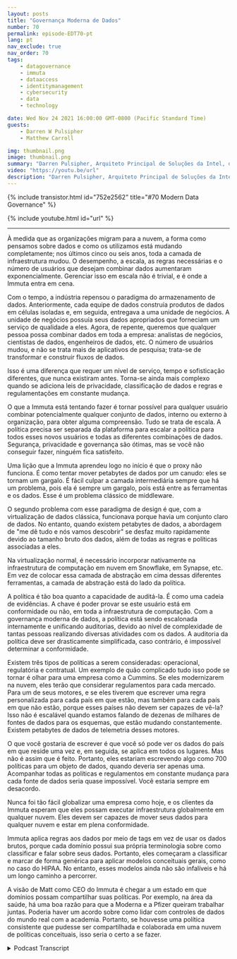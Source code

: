```yaml
---
layout: posts
title: "Governança Moderna de Dados"
number: 70
permalink: episode-EDT70-pt
lang: pt
nav_exclude: true
nav_order: 70
tags:
    - datagovernance
    - immuta
    - dataaccess
    - identitymanagement
    - cybersecurity
    - data
    - technology

date: Wed Nov 24 2021 16:00:00 GMT-0800 (Pacific Standard Time)
guests:
    - Darren W Pulsipher
    - Matthew Carroll

img: thumbnail.png
image: thumbnail.png
summary: "Darren Pulsipher, Arquiteto Principal de Soluções da Intel, discute a realidade e o futuro da governança de dados moderna com Matthew Carroll, CEO da Immuta."
video: "https://youtu.be/url"
description: "Darren Pulsipher, Arquiteto Principal de Soluções da Intel, discute a realidade e o futuro da governança de dados moderna com Matthew Carroll, CEO da Immuta."
---
```


<div>
{% include transistor.html id="752e2562" title="#70 Modern Data Governance" %}

{% include youtube.html id="url" %}
</div>

---

À medida que as organizações migram para a nuvem, a forma como pensamos sobre dados e como os utilizamos está mudando completamente; nos últimos cinco ou seis anos, toda a camada de infraestrutura mudou. O desempenho, a escala, as regras necessárias e o número de usuários que desejam combinar dados aumentaram exponencialmente. Gerenciar isso em escala não é trivial, e é onde a Immuta entra em cena.

Com o tempo, a indústria repensou o paradigma do armazenamento de dados. Anteriormente, cada equipe de dados construía produtos de dados em células isoladas e, em seguida, entregava a uma unidade de negócios. A unidade de negócios possuía seus dados apropriados que forneciam um serviço de qualidade a eles. Agora, de repente, queremos que qualquer pessoa possa combinar dados em toda a empresa: analistas de negócios, cientistas de dados, engenheiros de dados, etc. O número de usuários mudou, e não se trata mais de aplicativos de pesquisa; trata-se de transformar e construir fluxos de dados.

Isso é uma diferença que requer um nível de serviço, tempo e sofisticação diferentes, que nunca existiram antes. Torna-se ainda mais complexo quando se adiciona leis de privacidade, classificação de dados e regras e regulamentações em constante mudança.

O que a Immuta está tentando fazer é tornar possível para qualquer usuário combinar potencialmente qualquer conjunto de dados, interno ou externo à organização, para obter alguma compreensão. Tudo se trata de escala. A política precisa ser separada da plataforma para escalar a política para todos esses novos usuários e todas as diferentes combinações de dados. Segurança, privacidade e governança são ótimas, mas se você não conseguir fazer, ninguém fica satisfeito.

Uma lição que a Immuta aprendeu logo no início é que o proxy não funciona. É como tentar mover petabytes de dados por um canudo: eles se tornam um gargalo. É fácil culpar a camada intermediária sempre que há um problema, pois ela é sempre um gargalo, pois está entre as ferramentas e os dados. Esse é um problema clássico de middleware.

O segundo problema com esse paradigma de design é que, com a virtualização de dados clássica, funcionava porque havia um conjunto claro de dados. No entanto, quando existem petabytes de dados, a abordagem de "me dê tudo e nós vamos descobrir" se desfaz muito rapidamente devido ao tamanho bruto dos dados, além de todas as regras e políticas associadas a eles.

Na virtualização normal, é necessário incorporar nativamente na infraestrutura de computação em nuvem em Snowflake, em Synapse, etc. Em vez de colocar essa camada de abstração em cima dessas diferentes ferramentas, a camada de abstração está do lado da política.

A política é tão boa quanto a capacidade de auditá-la. É como uma cadeia de evidências. A chave é poder provar se este usuário está em conformidade ou não, em toda a infraestrutura de computação. Com a governança moderna de dados, a política está sendo escalonada internamente e unificando auditorias, devido ao nível de complexidade de tantas pessoas realizando diversas atividades com os dados. A auditoria da política deve ser drasticamente simplificada, caso contrário, é impossível determinar a conformidade.

Existem três tipos de políticas a serem consideradas: operacional, regulatória e contratual. Um exemplo de quão complicado tudo isso pode se tornar é olhar para uma empresa como a Cummins. Se eles modernizarem na nuvem, eles terão que considerar regulamentos para cada mercado. Para um de seus motores, e se eles tiverem que escrever uma regra personalizada para cada país em que estão, mas também para cada país em que não estão, porque esses países não devem ser capazes de vê-la? Isso não é escalável quando estamos falando de dezenas de milhares de fontes de dados para os esquemas, que estão mudando constantemente. Existem petabytes de dados de telemetria desses motores.

O que você gostaria de escrever é que você só pode ver os dados do país em que reside uma vez e, em seguida, se aplica em todos os lugares. Mas não é assim que é feito. Portanto, eles estariam escrevendo algo como 700 políticas para um objeto de dados, quando deveria ser apenas uma. Acompanhar todas as políticas e regulamentos em constante mudança para cada fonte de dados seria quase impossível. Você estaria sempre em desacordo.

Nunca foi tão fácil globalizar uma empresa como hoje, e os clientes da Immuta esperam que eles possam executar infraestrutura globalmente em qualquer nuvem. Eles devem ser capazes de mover seus dados para qualquer nuvem e estar em plena conformidade.

Immuta aplica regras aos dados por meio de tags em vez de usar os dados brutos, porque cada domínio possui sua própria terminologia sobre como classificar e falar sobre seus dados. Portanto, eles começaram a classificar e marcar de forma genérica para aplicar modelos conceituais gerais, como no caso do HIPAA. No entanto, esses modelos ainda não são infalíveis e há um longo caminho a percorrer.

A visão de Matt como CEO do Immuta é chegar a um estado em que domínios possam compartilhar suas políticas. Por exemplo, na área da saúde, há uma boa razão para que a Moderna e a Pfizer queiram trabalhar juntas. Poderia haver um acordo sobre como lidar com controles de dados do mundo real com a academia. Portanto, se houvesse uma política consistente que pudesse ser compartilhada e colaborada em uma nuvem de políticas conceituais, isso seria o certo a se fazer.



<details>
<summary> Podcast Transcript </summary>

<p></p>

</details>
